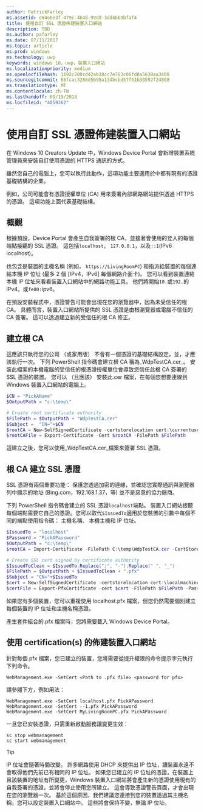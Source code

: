 ```yaml
---
author: PatrickFarley
ms.assetid: e04ebe3f-479c-4b48-99d8-3dd4bb9bfaf4
title: 使用自訂 SSL 憑證佈建裝置入口網站
description: TBD
ms.author: pafarley
ms.date: 07/11/2017
ms.topic: article
ms.prod: windows
ms.technology: uwp
keywords: windows 10，uwp，裝置入口網站
ms.localizationpriority: medium
ms.openlocfilehash: 1192c200cd42ab28cc7e763c06fd8a5638aa3400
ms.sourcegitcommit: 68fcac3288d5698a13dbcbd57f51b30592f24860
ms.translationtype: MT
ms.contentlocale: zh-TW
ms.lasthandoff: 09/19/2018
ms.locfileid: "4059362"
---
```

# <a name="provision-device-portal-with-a-custom-ssl-certificate"></a>使用自訂 SSL 憑證佈建裝置入口網站
在 Windows 10 Creators Update 中，Windows Device Portal 會新增裝置系統管理員來安裝自訂使用憑證的 HTTPS 通訊的方式。 

雖然您自己的電腦上，您可以執行此動作，這項功能主要適用於中都有現有的憑證基礎結構的企業。  

例如，公司可能會有憑證授權單位 (CA) 用來簽署內部網路網站提供透過 HTTPS 的憑證。 這項功能上面代表基礎結構。 

## <a name="overview"></a>概觀
根據預設，Device Portal 會產生自我簽署的根 CA，並接著會使用的登入的每個端點接聽的 SSL 憑證。 這包括`localhost`， `127.0.0.1`，以及`::1`(IPv6 localhost)。

也包含是裝置的主機名稱 (例如， `https://LivingRoomPC`) 和指派給裝置的每個連結本機 IP 位址 (最多 2 個 [IPv4，IPv6] 每個網路介面卡)。 您可以看到裝置連結本機 IP 位址來看看裝置入口網站中的網路功能工具。 他們將開始`10.`或`192.`的 IPv4，或`fe80:`ipv6。 

在預設安裝程式中，憑證警告可能會出現在您的瀏覽器中，因為未受信任的根 CA。 具體而言，裝置入口網站所提供的 SSL 憑證是由根瀏覽器或電腦不信任的 CA 簽署。 這可以透過建立新的受信任的根 CA 修正。

## <a name="create-a-root-ca"></a>建立根 CA

這應該只執行您的公司 （或家用版） 不會有一個憑證的基礎結構設定，並，才應該執行一次。 下列 PowerShell 指令碼會建立根 CA 稱為_WdpTestCA.cer_。 安裝此檔案的本機電腦的受信任的根憑證授權單位會導致您信任此根 CA 簽署的 SSL 憑證的裝置。 您可以 （且應該） 安裝此.cer 檔案，在每個您想要連線到 Windows 裝置入口網站的電腦上。  

```PowerShell
$CN = "PickAName"
$OutputPath = "c:\temp\"

# Create root certificate authority
$FilePath = $OutputPath + "WdpTestCA.cer"
$Subject =  "CN="+$CN
$rootCA = New-SelfSignedCertificate -certstorelocation cert:\currentuser\my -Subject $Subject -HashAlgorithm "SHA512" -KeyUsage CertSign,CRLSign
$rootCAFile = Export-Certificate -Cert $rootCA -FilePath $FilePath
```

這建立之後，您可以使用_WdpTestCA.cer_檔案來簽署 SSL 憑證。 

## <a name="create-an-ssl-certificate-with-the-root-ca"></a>根 CA 建立 SSL 憑證

SSL 憑證有兩個重要功能： 保護您透過加密的連線，並確認您實際通訊與瀏覽器列中顯示的地址 (Bing.com，192.168.1.37，等) 並不是惡意的協力廠商。

下列 PowerShell 指令碼會建立的 SSL 憑證`localhost`端點。 裝置入口網站接聽每個端點需要它自己的憑證。您可以取代`$IssuedTo`適用於您裝置的引數中每個不同的端點使用指令碼： 主機名稱、 本機主機和 IP 位址。

```PowerShell
$IssuedTo = "localhost"
$Password = "PickAPassword"
$OutputPath = "c:\temp\"
$rootCA = Import-Certificate -FilePath C:\temp\WdpTestCA.cer -CertStoreLocation Cert:\CurrentUser\My\

# Create SSL cert signed by certificate authority
$IssuedToClean = $IssuedTo.Replace(":", "-").Replace(" ", "_")
$FilePath = $OutputPath + $IssuedToClean + ".pfx"
$Subject = "CN="+$IssuedTo
$cert = New-SelfSignedCertificate -certstorelocation cert:\localmachine\my -Subject $Subject -DnsName $IssuedTo -Signer $rootCA -HashAlgorithm "SHA512"
$certFile = Export-PfxCertificate -cert $cert -FilePath $FilePath -Password (ConvertTo-SecureString -String $Password -Force -AsPlainText)
```

如果您有多個裝置，您可以重複使用 localhost.pfx 檔案，但您仍然需要個別建立每個裝置的 IP 位址和主機名稱憑證。

產生套件組合的.pfx 檔案時，您將需要載入 Windows Device Portal。 

## <a name="provision-device-portal-with-the-certifications"></a>使用 certification(s) 的佈建裝置入口網站

針對每個.pfx 檔案，您已建立的裝置，您將需要從提升權限的命令提示字元執行下列命令。

```
WebManagement.exe -SetCert <Path to .pfx file> <password for pfx> 
```

請參閱下方，例如用法：
```
WebManagement.exe -SetCert localhost.pfx PickAPassword
WebManagement.exe -SetCert --1.pfx PickAPassword
WebManagement.exe -SetCert MyLivingRoomPC.pfx PickAPassword
```

一旦您已安裝憑證，只需重新啟動服務讓變更生效：

```
sc stop webmanagement
sc start webmanagement
```

> [!TIP]
> IP 位址會隨著時間改變。
許多網路使用 DHCP 來提供出 IP 位址，讓裝置永遠不會取得他們先前已有相同的 IP 位址。 如果您已建立的 IP 位址的憑證，在裝置上且該裝置的地址有所變更，Windows 裝置入口網站將會產生新的憑證使用現有的自我簽署的憑證，並將會停止使用您所建立。 這會導致憑證警告頁面，才會出現在您的瀏覽器一次。 基於這個原因，我們建議您連接到您的裝置透過其主機名稱，您可以設定裝置入口網站中。 這些將會保持不變，無論 IP 位址。
